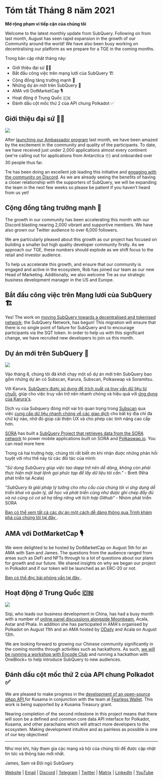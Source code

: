 # Tóm tắt Tháng 8 năm 2021

**Mở rộng phạm vi tiếp cận của chúng tôi**

Welcome to the latest monthly update from SubQuery. Following on from last month, August has seen rapid expansion in the growth of our Community around the world! We have also been busy working on decentralising our platform as we prepare for a TGE in the coming months.

Trong bản cập nhật tháng này:

-   Giới thiệu đại sứ 👩‍💼
-   Bắt đầu công việc trên mạng lưới của SubQuery 🏗
-   Cộng đồng tăng trưởng mạnh 🚀
-   Những dự án mới trên SubQuery 🤝
-   AMA với DotMarketCap 🎙
-   Hoạt động ở Trung Quốc 🇨🇳
-   Đánh dấu cột mốc thứ 2 của API chung Polkadot ✅

## Giới thiệu đại sứ 👩‍💼

![](https://miro.medium.com/max/1400/0*_nOcsPjhQxta_FPH)

After [launching our Ambassador program](https://subquery.medium.com/introducing-the-subquery-ambassador-program-aa82613ab804) last month, we have been amazed by the excitement in the community and quality of the participants. To date, we have received just under 2,000 applications almost every continent (we're calling out for applications from Antarctica ☃️) and onboarded over 30 people thus far.

Tre has been doing an excellent job leading this initiative and [engaging with the community on Discord](https://discord.com/invite/78zg8aBSMG). As we are already seeing the benefits of having a closer relationship with the supporters of SubQuery, we will be expanding the team in the next few weeks so please be patient if you haven't heard from us yet!

## Cộng đồng tăng trưởng mạnh 🚀

The growth in our community has been accelerating this month with our Discord blasting nearing 2,000 vibrant and supportive members. We have also grown our Twitter audience to over 6,000 followers.

We are particularly pleased about this growth as our project has focused on building a smaller but high quality developer community firstly. As we approach our TGE, these numbers should explode as we shift focus to the retail and investor audience.

To help us accelerate this growth, and ensure that our community is engaged and active in the ecosystem, Rob has joined our team as our new Head of Marketing. Additionally, we also welcome Tre as our strategic business development manager in the US and Europe.

## Bắt đầu công việc trên Mạng lưới của SubQuery 🏗

Yes! The work on [moving SubQuery towards a decentralised and tokenised network](https://subquery.medium.com/the-subquery-network-a-summary-46cde0acb010); the SubQuery Network, has begun! This migration will ensure that there is no single point of failure for SubQuery and to encourage participants via the SQT token. In order to help us with this significant change, we have recruited new developers to join us this month.

## Dự án mới trên SubQuery 🤝

![](https://miro.medium.com/max/4800/1*yUruZPSKP_0BA6mA72P8xg.gif)

Vào tháng 8, chúng tôi đã khởi chạy một số dự án mới trên SubQuery bao gồm những dự án có Subscan, Karura, Subscan, Polkaswap và Soramitsu.

Với Karura, [SubQuery được sử dụng để trích xuất và truy vấn dữ liệu từ chuỗi](https://subquery.medium.com/karura-integrates-with-subquery-to-aggregate-and-serve-defi-data-to-kusama-builders-d34f0e722311?source=your_stories_page-------------------------------------), giúp cho việc truy vấn trở nên nhanh chóng và hiệu quả với [ứng dụng của Karura's](https://apps.karura.network/).

Dịch vụ của Subquery đóng một vai trò quan trọng trong [Subscan](https://www.subscan.io/) qua việc [cung cấp dữ liệu nhanh chóng về các giao dịch](https://subquery.medium.com/subscans-multi-signature-tool-powered-by-subquery-926da3e4fc25?source=your_stories_page-------------------------------------) cho bất kỳ địa chỉ đa chữ ký nào, nhờ đó giúp cải thiện UX và cho phép các tính năng cao cấp hơn.

[SORA](https://sora.org/) has built a [SubQuery Project that retrieves data from the SORA network](https://subquery.medium.com/sora-integrates-subquery-to-provide-data-to-the-sora-network-5a73f77a40aa?source=your_stories_page-------------------------------------) to power mobile applications built on SORA and [Polkaswap.io](http://polkaswap.io/). You can read more here

Trong cả hai trường hợp, chúng tôi rất biết ơn khi nhận được những phản hồi tuyệt vời như thế này từ các đối tác của mình:

*"Sử dụng SubQuery giúp việc tạo dapp trở nên dễ dàng, không còn phải thực hiện một loạt lệnh gọi phức tạp để lấy dữ liệu tôi cần."* - Brett (Nhà phát triển tại Acala)

*"SubQuery là giải pháp lý tưởng cho nhu cầu của chúng tôi vì ứng dụng dễ triển khai và quản lý, dễ học và phát triển cũng như được ghi chép đầy đủ và nó cũng có cơ sở hạ tầng riêng với tích hợp Github"* - Nhóm phát triển SORA

[ Bạn có thể xem tất cả các dự án một cách dễ dàng thông qua Trình khám phá của chúng tôi tại đây ](https://explorer.subquery.network/).

## AMA với DotMarketCap 🎙

We were delighted to be hosted by DotMarketCap on August 5th for an AMA with Sam and James. The questions from the audience ranged from areas such as DeFi and NFTs through to a lot of questions about our plans for growth and our future. We shared insights on why we began our project in Polkadot and if our token will be launched as an ERC-20 or not.

[ Bạn có thể đọc bài phỏng vấn tại đây ](https://dotmarketcap.com/blog-detail/288/ama30-recap-polkawarriors-x-subquery).

## Hoạt động ở Trung Quốc 🇨🇳

![](https://miro.medium.com/max/1400/0*A5oqsryFRbGX0MDx)

Siqi, who leads our business development in China, has had a busy month with a number of [online panel discussions alongside Moonbeam](https://twitter.com/SubQueryNetwork/status/1425293137103122432/photo/1), Acala, Astar and Phala. In addition she has participated in AMA's organised by Polkadot on August 11th and an AMA hosted by [ODaily](http://www.odaily.com/) and Acala on August 13th.

We are looking forward to growing our Chinese community significantly in the coming months through activities such as hackathons. As such, [we will be running a workshop with Encode Club](https://www.eventbrite.co.uk/e/polkadot-hackathon-subquery-workshop-tickets-167321106935?aff=ebdsoporgprofile) and running a hackathon with OneBlock+ to help introduce SubQuery to new audiences.

## Đánh dấu cột mốc thứ 2 của API chung Polkadot ✅

We are pleased to make progress in the [development of an open-source dApp API ](https://docs.google.com/document/d/13L8HBwB6VB-n2g274FFFJKORYPJsq744C6H8iEDQ0-0/edit)for Kusama in conjunction with the team at [Fearless Wallet](https://fearlesswallet.io/). This work is being supported by a Kusama Treasury grant.

Nearing completion of the second milestone in this project means that there will soon be a defined and common core data API interface for Polkadot, Kusama, and other parachains which will attract more developers to the ecosystem. Making development intuitive and as painless as possible is one of our key objectives!

*****

Như mọi khi, hãy tham gia các mạng xã hội của chúng tôi để được cập nhật tin tức và thông báo mới nhất.

James, Sam và Đội ngũ SubQuery

[Website](https://subquery.network/) | [Email](mailto:hello@subquery.network) | [Discord](https://discord.com/invite/78zg8aBSMG) | [Telegram](https://t.me/subquerynetwork) | [Twitter](https://twitter.com/subquerynetwork) | [Matrix](https://matrix.to/#/#subquery:matrix.org) | [LinkedIn](https://www.linkedin.com/company/subquery) | [YouTube](https://www.youtube.com/channel/UCi1a6NUUjegcLHDFLr7CqLw)

